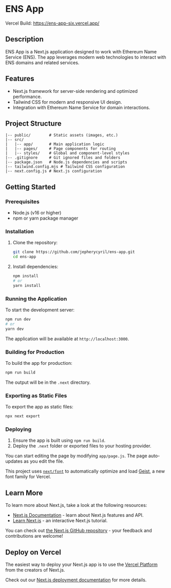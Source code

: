 # ENS App

Vercel Build: https://ens-app-six.vercel.app/

## Description
ENS App is a Next.js application designed to work with Ethereum Name Service (ENS). The app leverages modern web technologies to interact with ENS domains and related services.

## Features
- Next.js framework for server-side rendering and optimized performance.
- Tailwind CSS for modern and responsive UI design.
- Integration with Ethereum Name Service for domain interactions.

## Project Structure
```plaintext
|-- public/        # Static assets (images, etc.)
|-- src/
|   |-- app/       # Main application logic
|   |-- pages/     # Page components for routing
|   |-- styles/    # Global and component-level styles
|-- .gitignore     # Git ignored files and folders
|-- package.json   # Node.js dependencies and scripts
|-- tailwind.config.mjs # Tailwind CSS configuration
|-- next.config.js # Next.js configuration
```

## Getting Started

### Prerequisites
- Node.js (v16 or higher)
- npm or yarn package manager

### Installation
1. Clone the repository:
   ```bash
   git clone https://github.com/jepherycyril/ens-app.git
   cd ens-app
   ```
2. Install dependencies:
   ```bash
   npm install
   # or
   yarn install
   ```

### Running the Application
To start the development server:
```bash
npm run dev
# or
yarn dev
```
The application will be available at `http://localhost:3000`.

### Building for Production
To build the app for production:
```bash
npm run build
```
The output will be in the `.next` directory.

### Exporting as Static Files
To export the app as static files:
```bash
npx next export
```

### Deploying
1. Ensure the app is built using `npm run build`.
2. Deploy the `.next` folder or exported files to your hosting provider.


You can start editing the page by modifying `app/page.js`. The page auto-updates as you edit the file.

This project uses [`next/font`](https://nextjs.org/docs/app/building-your-application/optimizing/fonts) to automatically optimize and load [Geist](https://vercel.com/font), a new font family for Vercel.

## Learn More

To learn more about Next.js, take a look at the following resources:

- [Next.js Documentation](https://nextjs.org/docs) - learn about Next.js features and API.
- [Learn Next.js](https://nextjs.org/learn) - an interactive Next.js tutorial.

You can check out [the Next.js GitHub repository](https://github.com/vercel/next.js) - your feedback and contributions are welcome!

## Deploy on Vercel

The easiest way to deploy your Next.js app is to use the [Vercel Platform](https://vercel.com/new?utm_medium=default-template&filter=next.js&utm_source=create-next-app&utm_campaign=create-next-app-readme) from the creators of Next.js.

Check out our [Next.js deployment documentation](https://nextjs.org/docs/app/building-your-application/deploying) for more details.
